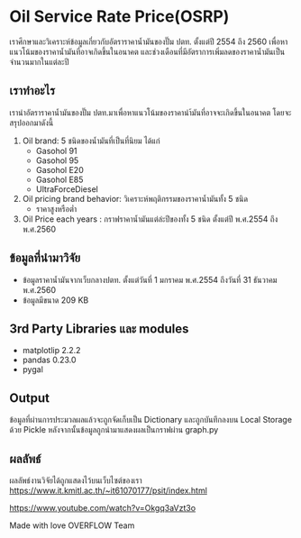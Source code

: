 # Oil Service Rate Price(OSRP)
  เราศึกษาและวิเคราะห์ข้อมูลเกี่ยวกับอัตราราคาน้ำมันของปั๊ม ปตท. ตั้งแต่ปี 2554 ถึง 2560 เพื่อหาแนวโน้มของราคาน้ำมันที่อาจเกิดขึ้นในอนาคต และช่วงเดือนที่มีอัตราการเพิ่มลดของราคาน้ำมันเป็นจำนวนมากในแต่ละปี
## เราทำอะไร
เรานำอัตราราคาน้ำมันของปั๊ม ปตท.มาเพื่อหาแนวโน้มของราคานำ้มันที่อาจจะเกิดขึ้นในอนาคต โดยจะสรุปออกมาดังนี้
  1. Oil brand: 5 ชนิดของน้ำมันที่เป็นที่นิยม ได้แก่
      - Gasohol 91
      - Gasohol 95
      - Gasohol E20
      - Gasohol E85
      - UltraForceDiesel
  2. Oil pricing brand behavior: วิเคราะห์พฤติกรรมของราคาน้ำมันทั้ง 5 ชนิด
     - ราคาสูงหรือต่ำ
  3. Oil Price each years : กราฟราคาน้ำมันแต่ล่ะปีของทั้ง 5 ชนิด ตั้งแต่ปี พ.ศ.2554 ถึง พ.ศ.2560

## ข้อมูลที่นำมาวิจัย
 - ข้อมูลราคาน้ำมันจากเว็บกลางปตท. ตั้งแต่วันที่ 1 มกราคม พ.ศ.2554 ถึงวันที่ 31 ธันวาคม พ.ศ.2560
 - ข้อมูลมีขนาด 209 KB

## 3rd Party Libraries และ modules
 - matplotlip 2.2.2
 - pandas 0.23.0
 - pygal 

## Output
ข้อมูลที่ผ่านการประมวลผลแล้วจะถูกจัดเก็บเป็น Dictionary และถูกบันทึกลงบน Local Storage ด้วย Pickle หลังจากนั้นข้อมูลถูกนำมาแสดงผลเป็นกราฟผ่าน graph.py

## ผลลัพธ์
ผลลัพธ์งานวิจัยได้ถูกแสดงไว้บนเว็บไซต์ของเรา
https://www.it.kmitl.ac.th/~it61070177/psit/index.html

https://www.youtube.com/watch?v=Okgq3aVzt3o

Made with love
OVERFLOW Team
